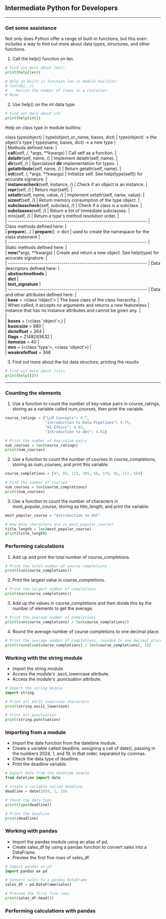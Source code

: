 ## Intermediate Python for Developers
---
### Get some assistance   
Not only does Python offer a range of built-in functions, but this even includes a way to find out more about data types, structures, and other functions.
1. Call the help() function on len.
```python
# Find out more about len()
print(help(len))

# Help on built-in function len in module builtins:
# len(obj, /)
#    Return the number of items in a container.
# None
```
2. Use help() on the int data type.
```Python
# Find out more about int
print(help(int))
```
Help on class type in module builtins:

class type(object)
 |  type(object_or_name, bases, dict)
 |  type(object) -> the object's type
 |  type(name, bases, dict) -> a new type
 |  
 |  Methods defined here:
 |  
 |  __call__(self, /, *args, **kwargs)
 |      Call self as a function.
 |  
 |  __delattr__(self, name, /)
 |      Implement delattr(self, name).
 |  
 |  __dir__(self, /)
 |      Specialized __dir__ implementation for types.
 |  
 |  __getattribute__(self, name, /)
 |      Return getattr(self, name).
 |  
 |  __init__(self, /, *args, **kwargs)
 |      Initialize self.  See help(type(self)) for accurate signature.
 |  
 |  __instancecheck__(self, instance, /)
 |      Check if an object is an instance.
 |  
 |  __repr__(self, /)
 |      Return repr(self).
 |  
 |  __setattr__(self, name, value, /)
 |      Implement setattr(self, name, value).
 |  
 |  __sizeof__(self, /)
 |      Return memory consumption of the type object.
 |  
 |  __subclasscheck__(self, subclass, /)
 |      Check if a class is a subclass.
 |  
 |  __subclasses__(self, /)
 |      Return a list of immediate subclasses.
 |  
 |  mro(self, /)
 |      Return a type's method resolution order.
 |  
 |  ----------------------------------------------------------------------
 |  Class methods defined here:
 |  
 |  __prepare__(...)
 |      __prepare__() -> dict
 |      used to create the namespace for the class statement
 |  
 |  ----------------------------------------------------------------------
 |  Static methods defined here:
 |  
 |  __new__(*args, **kwargs)
 |      Create and return a new object.  See help(type) for accurate signature.
 |  
 |  ----------------------------------------------------------------------
 |  Data descriptors defined here:
 |  
 |  __abstractmethods__
 |  
 |  __dict__
 |  
 |  __text_signature__
 |  
 |  ----------------------------------------------------------------------
 |  Data and other attributes defined here:
 |  
 |  __base__ = <class 'object'>
 |      The base class of the class hierarchy.
 |      
 |      When called, it accepts no arguments and returns a new featureless
 |      instance that has no instance attributes and cannot be given any.
 |  
 |  
 |  __bases__ = (<class 'object'>,)
 |  
 |  __basicsize__ = 880
 |  
 |  __dictoffset__ = 264
 |  
 |  __flags__ = 2148293632
 |  
 |  __itemsize__ = 40
 |  
 |  __mro__ = (<class 'type'>, <class 'object'>)
 |  
 |  __weakrefoffset__ = 368

 
3. Find out more about the list data structure, printing the results
```python
# Find out more about lists
print(help([]))
```
---
### Counting the elements
1. Use a function to count the number of key-value pairs in course_ratings, storing as a variable called num_courses, then print the variable.
```python
course_ratings = {"LLM Concepts": 4.7, 
                  "Introduction to Data Pipelines": 4.75, 
                  "AI Ethics": 4.62, 
                  "Introduction to dbt": 4.81}

# Print the number of key-value pairs
num_courses = len(course_ratings)
print(num_courses)
```
2. Use a function to count the number of courses in course_completions, storing as num_courses, and print this variable.
```python
course_completions = [97, 83, 121, 205, 56, 174, 92, 117, 164]

# Find the number of courses
num_courses = len(course_completions)
print(num_courses)
```

3. Use a function to count the number of characters in most_popular_course, storing as title_length, and print the variable.
```python
most_popular_course = "Introduction to dbt"

# How many characters are in most_popular_course?
title_length = len(most_popular_course)
print(title_length)
```
### Performing calculations
1. Add up and print the total number of course_completions.
```python
# Print the total number of course completions
print(sum(course_completions))
```
2. Print the largest value in course_completions.
```python
# Print the largest number of completions
print(max(course_completions))
```
3. Add up the values in course_completions and then divide this by the number of elements to get the average.
```python
# Print the average number of completions
print(sum(course_completions) / len(course_completions))
```
4. Round the average number of course completions to one decimal place.
```python
# Print the average number of completions, rounded to one decimal places
print(round(sum(course_completions) / len(course_completions), 1))
```
### Working with the string module
* Import the string module.
* Access the module's .ascii_lowercase attribute.
* Access the module's .punctuation attribute.
```python
# Import the string module
import string

# Print all ASCII lowercase characters
print(string.ascii_lowercase)

# Print all punctuation
print(string.punctuation)
```
### Importing from a module
* Import the date function from the datetime module.
* Create a variable called deadline, assigning a call of date(), passing in the numbers 2024, 1, and 19, in that order, separated by commas.
* Check the data type of deadline.
* Print the deadline variable.
```python
# Import date from the datetime module
from datetime import date

# Create a variable called deadline
deadline = date(2024, 1, 19)

# Check the data type
print(type(deadline))

# Print the deadline
print(deadline)
```
### Working with pandas
* Import the pandas module using an alias of pd.
* Create sales_df by using a pandas function to convert sales into a DataFrame.
* Preview the first five rows of sales_df.
```python
# Import pandas as pd
import pandas as pd

# Convert sales to a pandas DataFrame
sales_df = pd.DataFrame(sales)

# Preview the first five rows
print(sales_df.head())
```
### Performing calculations with pandas

